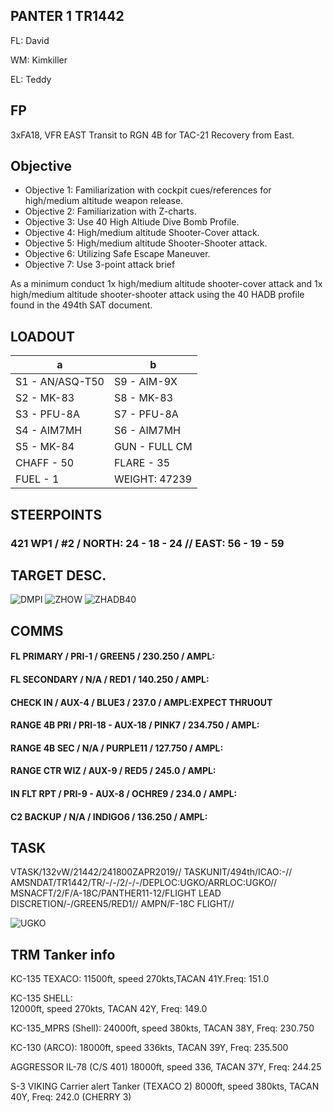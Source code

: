 ## PANTER 1 TR1442

FL: David

WM: Kimkiller

EL: Teddy

## FP
3xFA18, VFR EAST
Transit to RGN 4B for TAC-21
Recovery from East. 

## Objective

* Objective 1: Familiarization with cockpit cues/references for high/medium altitude weapon release.
* Objective 2: Familiarization with Z-charts.
* Objective 3: Use 40 High Altiude Dive Bomb Profile.
* Objective 4: High/medium altitude Shooter-Cover attack.
* Objective 5: High/medium altitude Shooter-Shooter attack.
* Objective 6: Utilizing Safe Escape Maneuver.
* Objective 7: Use 3-point attack brief

As a minimum conduct 1x high/medium altitude shooter-cover attack and 1x high/medium altitude shooter-shooter attack using the 40 HADB profile found in the 494th SAT document.
	
## LOADOUT

a | b
--------- | ---------
S1 - AN/ASQ-T50 | S9 - AIM-9X
S2 - MK-83 | S8 - MK-83
S3 - PFU-8A | S7 - PFU-8A
S4 - AIM7MH | S6 - AIM7MH
S5 - MK-84 | GUN - FULL CM
CHAFF - 50 | FLARE - 35
FUEL - 1 | WEIGHT: 47239


## STEERPOINTS

### 421 WP1 / #2 / NORTH: 24 - 18 - 24 //  EAST: 56 - 19 - 59

## TARGET DESC.

![DMPI](E10.png)
![ZHOW](E20.png)
![ZHADB40](E30.png)

## COMMS

#### FL PRIMARY / PRI-1 / GREEN5 / 230.250 / AMPL:
#### FL SECONDARY / N/A / RED1 / 140.250 / AMPL:
#### CHECK IN / AUX-4 / BLUE3 / 237.0 / AMPL:EXPECT THRUOUT
#### RANGE 4B PRI / PRI-18 - AUX-18 / PINK7 / 234.750 / AMPL:
#### RANGE 4B SEC / N/A / PURPLE11 / 127.750 / AMPL:
#### RANGE CTR WIZ / AUX-9 / RED5 / 245.0 / AMPL:
#### IN FLT RPT / PRI-9 - AUX-8 / OCHRE9 / 234.0 / AMPL:
#### C2 BACKUP / N/A / INDIGO6 / 136.250 / AMPL:

	

## TASK
VTASK/132vW/21442/241800ZAPR2019//
TASKUNIT/494th/ICAO:-//
AMSNDAT/TR1442/TR/-/-/2/-/-/DEPLOC:UGKO/ARRLOC:UGKO//
MSNACFT/2/F/A-18C/PANTHER11-12/FLIGHT LEAD DISCRETION/-/GREEN5/RED1//
AMPN/F-18C FLIGHT//

![UGKO](v1.png)


## TRM Tanker info
KC-135 TEXACO:
11500ft, speed 270kts,TACAN 41Y.Freq: 151.0

KC-135 SHELL:\
12000ft, speed 270kts, TACAN 42Y, Freq: 149.0

KC-135_MPRS (Shell):
24000ft, speed 380kts, TACAN 38Y, Freq: 230.750

KC-130 (ARCO):
18000ft, speed 336kts, TACAN 39Y, Freq: 235.500

AGGRESSOR IL-78 (C/S 401)
18000ft, speed 336, TACAN 37Y, Freq: 244.25

S-3 VIKING Carrier alert Tanker (TEXACO 2)
8000ft, speed 380kts, TACAN 40Y, Freq: 242.0 (CHERRY 3)
